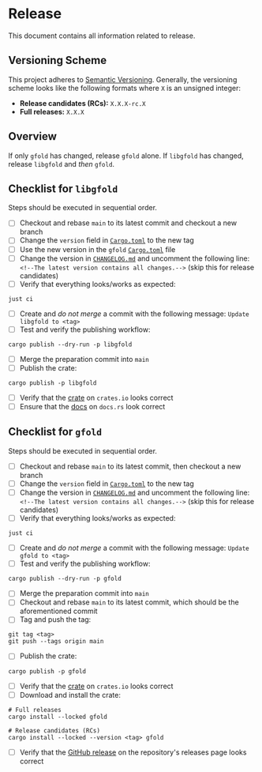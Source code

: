 # Release

This document contains all information related to release.

## Versioning Scheme

This project adheres to [Semantic Versioning](https://semver.org/spec/v2.0.0.html).
Generally, the versioning scheme looks like the following formats where `X` is an unsigned integer:

- **Release candidates (RCs):** `X.X.X-rc.X`
- **Full releases:** `X.X.X`

## Overview

If only `gfold` has changed, release `gfold` alone.
If `libgfold` has changed, release `libgfold` and _then_ `gfold`.

## Checklist for `libgfold`

Steps should be executed in sequential order.

- [ ] Checkout and rebase `main` to its latest commit and checkout a new branch
- [ ] Change the `version` field in [`Cargo.toml`](../lib/libgfold/Cargo.toml) to the new tag
- [ ] Use the new version in the `gfold` [`Cargo.toml`](../lib/gfold/Cargo.toml) file
- [ ] Change the version in [`CHANGELOG.md`](../CHANGELOG.md) and uncomment the following line: `<!--The latest version contains all changes.-->` (skip this for release candidates)
- [ ] Verify that everything looks/works as expected:

```shell
just ci
```

- [ ] Create and _do not merge_ a commit with the following message: `Update libgfold to <tag>`
- [ ] Test and verify the publishing workflow:

```shell
cargo publish --dry-run -p libgfold
```

- [ ] Merge the preparation commit into `main`
- [ ] Publish the crate:

```shell
cargo publish -p libgfold
```

- [ ] Verify that the [crate](https://crates.io/crates/libgfold) on `crates.io` looks correct
- [ ] Ensure that the [docs](https://docs.rs/libgfold/latest/libgfold/) on `docs.rs` look correct

## Checklist for `gfold`

Steps should be executed in sequential order.

- [ ] Checkout and rebase `main` to its latest commit, then checkout a new branch
- [ ] Change the `version` field in [`Cargo.toml`](../bin/gfold/Cargo.toml) to the new tag
- [ ] Change the version in [`CHANGELOG.md`](../CHANGELOG.md) and uncomment the following line: `<!--The latest version contains all changes.-->` (skip this for release candidates)
- [ ] Verify that everything looks/works as expected:

```shell
just ci
```

- [ ] Create and _do not merge_ a commit with the following message: `Update gfold to <tag>`
- [ ] Test and verify the publishing workflow:

```shell
cargo publish --dry-run -p gfold
```

- [ ] Merge the preparation commit into `main`
- [ ] Checkout and rebase `main` to its latest commit, which should be the aforementioned commit
- [ ] Tag and push the tag:

```shell
git tag <tag>
git push --tags origin main
```

- [ ] Publish the crate:

```shell
cargo publish -p gfold
```

- [ ] Verify that the [crate](https://crates.io/crates/gfold) on `crates.io` looks correct
- [ ] Download and install the crate:

```shell
# Full releases
cargo install --locked gfold

# Release candidates (RCs)
cargo install --locked --version <tag> gfold
```

- [ ] Verify that the [GitHub release](https://github.com/nickgerace/gfold/releases) on the repository's releases page looks correct
